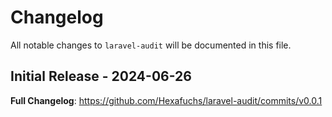 # Changelog

All notable changes to `laravel-audit` will be documented in this file.

## Initial Release - 2024-06-26

**Full Changelog**: https://github.com/Hexafuchs/laravel-audit/commits/v0.0.1
